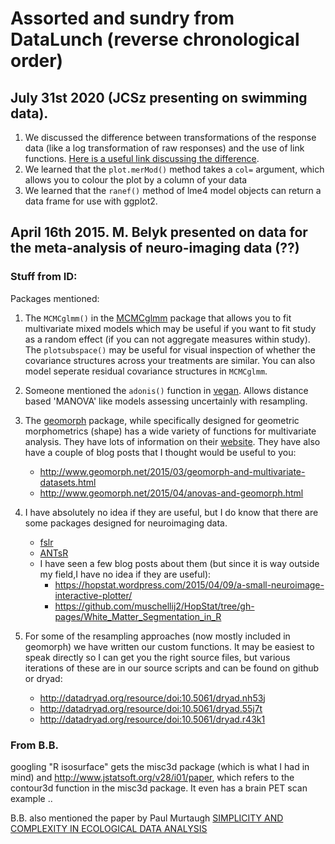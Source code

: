# Assorted and sundry from DataLunch (reverse chronological order)

## July 31st 2020 (JCSz presenting on swimming data).

1. We discussed the difference between transformations of the response data (like a log transformation of raw responses) and the use of link functions. [Here is a useful link discussing the difference](https://www.theanalysisfactor.com/the-difference-between-link-functions-and-data-transformations/).
2. We learned that the `plot.merMod()` method takes a `col=` argument, which allows you to colour the plot by a column of your data
3. We learned that the `ranef()` method of lme4 model objects can return a data frame for use with ggplot2.


## April 16th 2015. M. Belyk presented on data for the meta-analysis of neuro-imaging data (??)

### Stuff from ID:
 
Packages mentioned:

1. The `MCMCglmm()` in the [MCMCglmm](http://cran.r-project.org/web/packages/MCMCglmm/index.html) package that allows you to fit multivariate mixed models which may be useful if you want to fit study as a random effect (if you can not aggregate measures within study).  The `plotsubspace()` may be useful for visual inspection of whether the covariance structures across your treatments are similar. You can also model seperate residual covariance structures in `MCMCglmm`.
2. Someone mentioned the `adonis()` function in [vegan](http://cran.r-project.org/web/packages/vegan/index.html). Allows distance based 'MANOVA' like models assessing uncertainly with resampling.
3. The [geomorph](http://cran.r-project.org/web/packages/geomorph/index.html) package, while specifically designed for geometric morphometrics (shape) has a wide variety of functions for multivariate analysis. They have lots of information on their [website](http://www.geomorph.net/). They have also have a couple of blog posts that I thought would be useful to you:
    - http://www.geomorph.net/2015/03/geomorph-and-multivariate-datasets.html
    - http://www.geomorph.net/2015/04/anovas-and-geomorph.html
4. I have absolutely no idea if they are useful, but I do know that there are some packages designed for neuroimaging data. 
    - [fslr](http://cran.r-project.org/web/packages/fslr/index.html)
    - [ANTsR](https://github.com/stnava/ANTsR)
    - I have seen a few blog posts about them (but since it is way outside my field,I have no idea if they are useful):
        - https://hopstat.wordpress.com/2015/04/09/a-small-neuroimage-interactive-plotter/
        - https://github.com/muschellij2/HopStat/tree/gh-pages/White_Matter_Segmentation_in_R

5. For some of the resampling approaches (now mostly included in geomorph) we have written our custom functions. It may be easiest to speak directly so I can get you the right source files, but various iterations of these are in our source scripts and can be found on github or dryad:
    - http://datadryad.org/resource/doi:10.5061/dryad.nh53j
    - http://datadryad.org/resource/doi:10.5061/dryad.55j7t
    - http://datadryad.org/resource/doi:10.5061/dryad.r43k1
 
### From B.B.

googling "R isosurface" gets the misc3d package (which is what I had
in mind) and http://www.jstatsoft.org/v28/i01/paper, which refers to the
contour3d function in the misc3d package.  It even has a brain PET scan
example ..

B.B. also mentioned the paper by Paul Murtaugh [SIMPLICITY AND COMPLEXITY IN ECOLOGICAL DATA ANALYSIS](http://www.esajournals.org/doi/abs/10.1890/0012-9658(2007)88%5B56:SACIED%5D2.0.CO;2)
